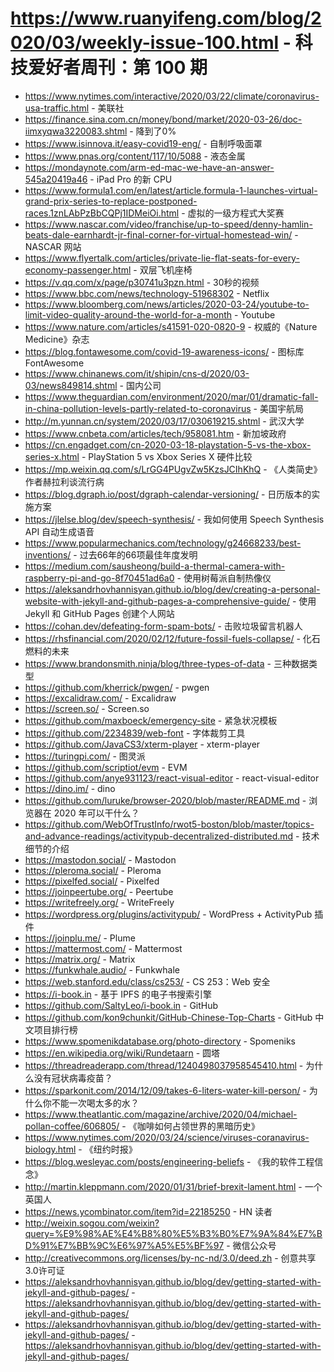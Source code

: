 # https://www.ruanyifeng.com/blog/2020/03/weekly-issue-100.html - 科技爱好者周刊：第 100 期

- https://www.nytimes.com/interactive/2020/03/22/climate/coronavirus-usa-traffic.html - 美联社
- https://finance.sina.com.cn/money/bond/market/2020-03-26/doc-iimxyqwa3220083.shtml - 降到了0%
- https://www.isinnova.it/easy-covid19-eng/ - 自制呼吸面罩
- https://www.pnas.org/content/117/10/5088 - 液态金属
- https://mondaynote.com/arm-ed-mac-we-have-an-answer-545a20419a46 - iPad Pro 的新 CPU
- https://www.formula1.com/en/latest/article.formula-1-launches-virtual-grand-prix-series-to-replace-postponed-races.1znLAbPzBbCQPj1IDMeiOi.html - 虚拟的一级方程式大奖赛
- https://www.nascar.com/video/franchise/up-to-speed/denny-hamlin-beats-dale-earnhardt-jr-final-corner-for-virtual-homestead-win/ - NASCAR 网站
- https://www.flyertalk.com/articles/private-lie-flat-seats-for-every-economy-passenger.html - 双层飞机座椅
- https://v.qq.com/x/page/p30741u3pzn.html - 30秒的视频
- https://www.bbc.com/news/technology-51968302 - Netflix
- https://www.bloomberg.com/news/articles/2020-03-24/youtube-to-limit-video-quality-around-the-world-for-a-month - Youtube
- https://www.nature.com/articles/s41591-020-0820-9 - 权威的《Nature Medicine》杂志
- https://blog.fontawesome.com/covid-19-awareness-icons/ - 图标库 FontAwesome
- https://www.chinanews.com/it/shipin/cns-d/2020/03-03/news849814.shtml - 国内公司
- https://www.theguardian.com/environment/2020/mar/01/dramatic-fall-in-china-pollution-levels-partly-related-to-coronavirus - 美国宇航局
- http://m.yunnan.cn/system/2020/03/17/030619215.shtml - 武汉大学
- https://www.cnbeta.com/articles/tech/958081.htm - 新加坡政府
- https://cn.engadget.com/cn-2020-03-18-playstation-5-vs-the-xbox-series-x.html - PlayStation 5 vs Xbox Series X 硬件比较
- https://mp.weixin.qq.com/s/LrGG4PUgvZw5KzsJCIhKhQ - 《人类简史》作者赫拉利谈流行病
- https://blog.dgraph.io/post/dgraph-calendar-versioning/ - 日历版本的实施方案
- https://jlelse.blog/dev/speech-synthesis/ - 我如何使用 Speech Synthesis API 自动生成语音
- https://www.popularmechanics.com/technology/g24668233/best-inventions/ - 过去66年的66项最佳年度发明
- https://medium.com/sausheong/build-a-thermal-camera-with-raspberry-pi-and-go-8f70451ad6a0 - 使用树莓派自制热像仪
- https://aleksandrhovhannisyan.github.io/blog/dev/creating-a-personal-website-with-jekyll-and-github-pages-a-comprehensive-guide/ - 使用 Jekyll 和 GitHub Pages 创建个人网站
- https://cohan.dev/defeating-form-spam-bots/ - 击败垃圾留言机器人
- https://rhsfinancial.com/2020/02/12/future-fossil-fuels-collapse/ - 化石燃料的未来
- https://www.brandonsmith.ninja/blog/three-types-of-data - 三种数据类型
- https://github.com/kherrick/pwgen/ - pwgen
- https://excalidraw.com/ - Excalidraw
- https://screen.so/ - Screen.so
- https://github.com/maxboeck/emergency-site - 紧急状况模板
- https://github.com/2234839/web-font - 字体裁剪工具
- https://github.com/JavaCS3/xterm-player - xterm-player
- https://turingpi.com/ - 图灵派
- https://github.com/scriptiot/evm - EVM
- https://github.com/anye931123/react-visual-editor - react-visual-editor
- https://dino.im/ - dino
- https://github.com/luruke/browser-2020/blob/master/README.md - 浏览器在 2020 年可以干什么？
- https://github.com/WebOfTrustInfo/rwot5-boston/blob/master/topics-and-advance-readings/activitypub-decentralized-distributed.md - 技术细节的介绍
- https://mastodon.social/ - Mastodon
- https://pleroma.social/ - Pleroma
- https://pixelfed.social/ - Pixelfed
- https://joinpeertube.org/ - Peertube
- https://writefreely.org/ - WriteFreely
- https://wordpress.org/plugins/activitypub/ - WordPress + ActivityPub 插件
- https://joinplu.me/ - Plume
- https://mattermost.com/ - Mattermost
- https://matrix.org/ - Matrix
- https://funkwhale.audio/ - Funkwhale
- https://web.stanford.edu/class/cs253/ - CS 253：Web 安全
- https://i-book.in - 基于 IPFS 的电子书搜索引擎
- https://github.com/SaltyLeo/i-book.in - GitHub
- https://github.com/kon9chunkit/GitHub-Chinese-Top-Charts - GitHub 中文项目排行榜
- https://www.spomenikdatabase.org/photo-directory - Spomeniks
- https://en.wikipedia.org/wiki/Rundetaarn - 圆塔
- https://threadreaderapp.com/thread/1240498037958545410.html - 为什么没有冠状病毒疫苗？
- https://sparkonit.com/2014/12/09/takes-6-liters-water-kill-person/ - 为什么你不能一次喝太多的水？
- https://www.theatlantic.com/magazine/archive/2020/04/michael-pollan-coffee/606805/ - 《咖啡如何占领世界的黑暗历史》
- https://www.nytimes.com/2020/03/24/science/viruses-coranavirus-biology.html - 《纽约时报》
- https://blog.wesleyac.com/posts/engineering-beliefs - 《我的软件工程信念》
- http://martin.kleppmann.com/2020/01/31/brief-brexit-lament.html - 一个英国人
- https://news.ycombinator.com/item?id=22185250 - HN 读者
- http://weixin.sogou.com/weixin?query=%E9%98%AE%E4%B8%80%E5%B3%B0%E7%9A%84%E7%BD%91%E7%BB%9C%E6%97%A5%E5%BF%97 - 微信公众号
- http://creativecommons.org/licenses/by-nc-nd/3.0/deed.zh - 创意共享3.0许可证
- https://aleksandrhovhannisyan.github.io/blog/dev/getting-started-with-jekyll-and-github-pages/ - https://aleksandrhovhannisyan.github.io/blog/dev/getting-started-with-jekyll-and-github-pages/
- https://aleksandrhovhannisyan.github.io/blog/dev/getting-started-with-jekyll-and-github-pages/ - https://aleksandrhovhannisyan.github.io/blog/dev/getting-started-with-jekyll-and-github-pages/